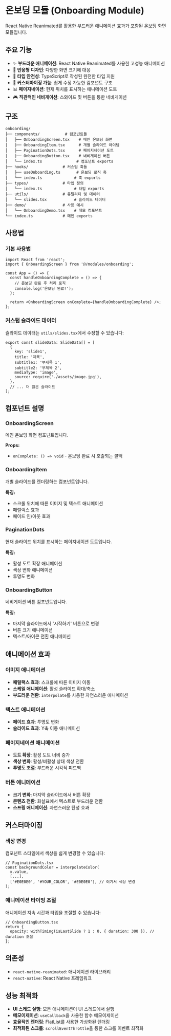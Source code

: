 # 온보딩 모듈 (Onboarding Module)

React Native Reanimated를 활용한 부드러운 애니메이션 효과가 포함된 온보딩 화면 모듈입니다.

## 주요 기능

- ✨ **부드러운 애니메이션**: React Native Reanimated를 사용한 고성능 애니메이션
- 📱 **반응형 디자인**: 다양한 화면 크기에 대응
- 🎯 **타입 안전성**: TypeScript로 작성된 완전한 타입 지원
- 🔧 **커스터마이징 가능**: 쉽게 수정 가능한 컴포넌트 구조
- 📊 **페이지네이션**: 현재 위치를 표시하는 애니메이션 도트
- 🎮 **직관적인 네비게이션**: 스와이프 및 버튼을 통한 네비게이션

## 구조

```
onboarding/
├── components/           # 컴포넌트들
│   ├── OnboardingScreen.tsx    # 메인 온보딩 화면
│   ├── OnboardingItem.tsx      # 개별 슬라이드 아이템
│   ├── PaginationDots.tsx      # 페이지네이션 도트
│   ├── OnboardingButton.tsx    # 네비게이션 버튼
│   └── index.ts               # 컴포넌트 exports
├── hooks/               # 커스텀 훅들
│   ├── useOnboarding.ts       # 온보딩 로직 훅
│   └── index.ts              # 훅 exports
├── types/               # 타입 정의
│   └── index.ts              # 타입 exports
├── utils/               # 유틸리티 및 데이터
│   └── slides.tsx            # 슬라이드 데이터
├── demo/                # 사용 예시
│   └── OnboardingDemo.tsx    # 데모 컴포넌트
└── index.ts             # 메인 exports
```

## 사용법

### 기본 사용법

```tsx
import React from 'react';
import { OnboardingScreen } from '@/modules/onboarding';

const App = () => {
  const handleOnboardingComplete = () => {
    // 온보딩 완료 후 처리 로직
    console.log('온보딩 완료!');
  };

  return <OnboardingScreen onComplete={handleOnboardingComplete} />;
};
```

### 커스텀 슬라이드 데이터

슬라이드 데이터는 `utils/slides.tsx`에서 수정할 수 있습니다:

```tsx
export const slideData: SlideData[] = [
  {
    key: 'slide1',
    title: '제목',
    subtitle1: '부제목 1',
    subtitle2: '부제목 2',
    mediaType: 'image',
    source: require('./assets/image.jpg'),
  },
  // ... 더 많은 슬라이드
];
```

## 컴포넌트 설명

### OnboardingScreen

메인 온보딩 화면 컴포넌트입니다.

**Props:**

- `onComplete: () => void` - 온보딩 완료 시 호출되는 콜백

### OnboardingItem

개별 슬라이드를 렌더링하는 컴포넌트입니다.

**특징:**

- 스크롤 위치에 따른 이미지 및 텍스트 애니메이션
- 패럴랙스 효과
- 페이드 인/아웃 효과

### PaginationDots

현재 슬라이드 위치를 표시하는 페이지네이션 도트입니다.

**특징:**

- 활성 도트 확장 애니메이션
- 색상 변화 애니메이션
- 투명도 변화

### OnboardingButton

네비게이션 버튼 컴포넌트입니다.

**특징:**

- 마지막 슬라이드에서 '시작하기' 버튼으로 변경
- 버튼 크기 애니메이션
- 텍스트/아이콘 전환 애니메이션

## 애니메이션 효과

### 이미지 애니메이션

- **패럴랙스 효과**: 스크롤에 따른 이미지 이동
- **스케일 애니메이션**: 활성 슬라이드 확대/축소
- **부드러운 전환**: `interpolate`를 사용한 자연스러운 애니메이션

### 텍스트 애니메이션

- **페이드 효과**: 투명도 변화
- **슬라이드 효과**: Y축 이동 애니메이션

### 페이지네이션 애니메이션

- **도트 확장**: 활성 도트 너비 증가
- **색상 변화**: 활성/비활성 상태 색상 전환
- **투명도 조절**: 부드러운 시각적 피드백

### 버튼 애니메이션

- **크기 변화**: 마지막 슬라이드에서 버튼 확장
- **콘텐츠 전환**: 화살표에서 텍스트로 부드러운 전환
- **스프링 애니메이션**: 자연스러운 탄성 효과

## 커스터마이징

### 색상 변경

컴포넌트 스타일에서 색상을 쉽게 변경할 수 있습니다:

```tsx
// PaginationDots.tsx
const backgroundColor = interpolateColor(
  x.value,
  [...],
  ['#E0E0E0', '#YOUR_COLOR', '#E0E0E0'], // 여기서 색상 변경
);
```

### 애니메이션 타이밍 조절

애니메이션 지속 시간과 타입을 조절할 수 있습니다:

```tsx
// OnboardingButton.tsx
return {
  opacity: withTiming(isLastSlide ? 1 : 0, { duration: 300 }), // duration 조절
};
```

## 의존성

- `react-native-reanimated`: 애니메이션 라이브러리
- `react-native`: React Native 프레임워크

## 성능 최적화

- **UI 스레드 실행**: 모든 애니메이션이 UI 스레드에서 실행
- **메모이제이션**: `useCallback`을 사용한 함수 메모이제이션
- **효율적인 렌더링**: FlatList를 사용한 가상화된 렌더링
- **최적화된 스크롤**: `scrollEventThrottle`을 통한 스크롤 이벤트 최적화
